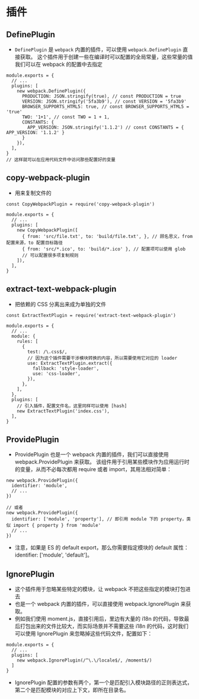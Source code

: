 # 插件
## DefinePlugin
* `DefinePlugin` 是 `webpack` 内置的插件，可以使用 `webpack.DefinePlugin` 直接获取。
这个插件用于创建一些在编译时可以配置的全局常量，这些常量的值我们可以在 webpack 的配置中去指定
```
module.exports = {
  // ...
  plugins: [
    new webpack.DefinePlugin({
      PRODUCTION: JSON.stringify(true), // const PRODUCTION = true
      VERSION: JSON.stringify('5fa3b9'), // const VERSION = '5fa3b9'
      BROWSER_SUPPORTS_HTML5: true, // const BROWSER_SUPPORTS_HTML5 = 'true'
      TWO: '1+1', // const TWO = 1 + 1,
      CONSTANTS: {
        APP_VERSION: JSON.stringify('1.1.2') // const CONSTANTS = { APP_VERSION: '1.1.2' }
      }
    }),
  ],
}
// 这样就可以在应用代码文件中访问那些配置好的变量
```

## copy-webpack-plugin
* 用来复制文件的
```
const CopyWebpackPlugin = require('copy-webpack-plugin')

module.exports = {
  // ...
  plugins: [
    new CopyWebpackPlugin([
      { from: 'src/file.txt', to: 'build/file.txt', }, // 顾名思义，from 配置来源，to 配置目标路径
      { from: 'src/*.ico', to: 'build/*.ico' }, // 配置项可以使用 glob
      // 可以配置很多项复制规则
    ]),
  ],
}
```

## extract-text-webpack-plugin
* 把依赖的 CSS 分离出来成为单独的文件
```
const ExtractTextPlugin = require('extract-text-webpack-plugin')

module.exports = {
  // ...
  module: {
    rules: [
      {
        test: /\.css$/,
        // 因为这个插件需要干涉模块转换的内容，所以需要使用它对应的 loader
        use: ExtractTextPlugin.extract({ 
          fallback: 'style-loader',
          use: 'css-loader',
        }), 
      },
    ],
  },
  plugins: [
    // 引入插件，配置文件名，这里同样可以使用 [hash]
    new ExtractTextPlugin('index.css'),
  ],
}
```

## ProvidePlugin
* ProvidePlugin 也是一个 webpack 内置的插件，我们可以直接使用 webpack.ProvidePlugin 来获取。
该组件用于引用某些模块作为应用运行时的变量，从而不必每次都用 require 或者 import，其用法相对简单：
```
new webpack.ProvidePlugin({
  identifier: 'module',
  // ...
})

// 或者
new webpack.ProvidePlugin({
  identifier: ['module', 'property'], // 即引用 module 下的 property，类似 import { property } from 'module'
  // ...
})
```
* 注意，如果是 ES 的 default export，那么你需要指定模块的 default 属性：identifier: ['module', 'default']。

## IgnorePlugin
* 这个插件用于忽略某些特定的模块，让 webpack 不把这些指定的模块打包进去
* 也是一个 webpack 内置的插件，可以直接使用 webpack.IgnorePlugin 来获取。
* 例如我们使用 moment.js，直接引用后，里边有大量的 i18n 的代码，导致最后打包出来的文件比较大，而实际场景并不需要这些 i18n 的代码，这时我们可以使用 IgnorePlugin 来忽略掉这些代码文件，配置如下：
```
module.exports = {
  // ...
  plugins: [
    new webpack.IgnorePlugin(/^\.\/locale$/, /moment$/)
  ]
}
```
* IgnorePlugin 配置的参数有两个，第一个是匹配引入模块路径的正则表达式，第二个是匹配模块的对应上下文，即所在目录名。